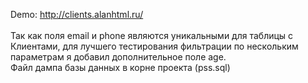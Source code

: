 Demo: http://clients.alanhtml.ru/   <br><br>
Так как поля email и phone являются уникальными для таблицы с Клиентами, для лучшего тестирования фильтрации по нескольким параметрам я добавил дополнительное поле age.<br>
Файл дампа базы данных в корне проекта (pss.sql)
